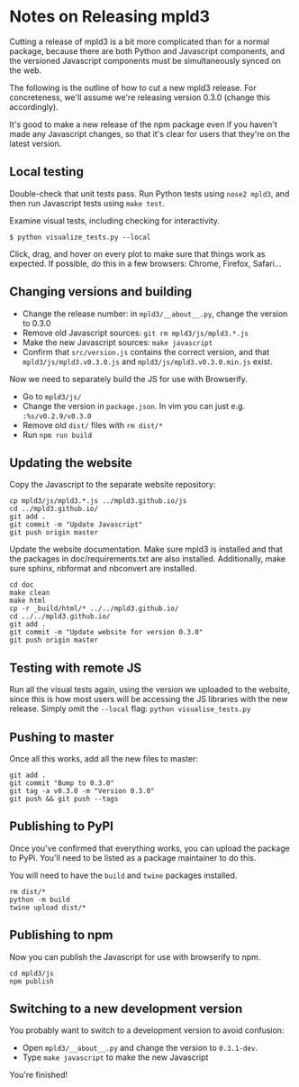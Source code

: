# Notes on Releasing mpld3

Cutting a release of mpld3 is a bit more complicated than for a normal package,
because there are both Python and Javascript components, and the versioned
Javascript components must be simultaneously synced on the web.

The following is the outline of how to cut a new mpld3 release. For
concreteness, we'll assume we're releasing version 0.3.0 (change this
accordingly).

It's good to make a new release of the npm package even if you haven't made any
Javascript changes, so that it's clear for users that they're on the latest
version.

## Local testing

Double-check that unit tests pass. Run Python tests using `nose2 mpld3`, and then
run Javascript tests using `make test`.

Examine visual tests, including checking for interactivity.

```
$ python visualize_tests.py --local
```

Click, drag, and hover on every plot to make sure that things work as
expected. If possible, do this in a few browsers: Chrome, Firefox, Safari...

## Changing versions and building

* Change the release number: in `mpld3/__about__.py`, change the version to 0.3.0
* Remove old Javascript sources: `git rm mpld3/js/mpld3.*.js`
* Make the new Javascript sources: `make javascript`
* Confirm that `src/version.js` contains the correct version, and that
`mpld3/js/mpld3.v0.3.0.js` and `mpld3/js/mpld3.v0.3.0.min.js` exist.

Now we need to separately build the JS for use with Browserify.

* Go to `mpld3/js/`
* Change the version in `package.json`. In vim you can just e.g. `:%s/v0.2.9/v0.3.0`
* Remove old `dist/` files with `rm dist/*`
* Run `npm run build`

## Updating the website

Copy the Javascript to the separate website repository:

```
cp mpld3/js/mpld3.*.js ../mpld3.github.io/js
cd ../mpld3.github.io/
git add .
git commit -m "Update Javascript"
git push origin master
```

Update the website documentation. Make sure mpld3 is installed and that the
packages in doc/requirements.txt are also installed. Additionally, make sure
sphinx, nbformat and nbconvert are installed.

```
cd doc
make clean
make html
cp -r _build/html/* ../../mpld3.github.io/
cd ../../mpld3.github.io/
git add .
git commit -m "Update website for version 0.3.0"
git push origin master
```

## Testing with remote JS

Run all the visual tests again, using the version we uploaded to the website, since this
is how most users will be accessing the JS libraries with the new release. Simply
omit the `--local` flag: `python visualise_tests.py`

## Pushing to master

Once all this works, add all the new files to master:

```
git add .
git commit "Bump to 0.3.0"
git tag -a v0.3.0 -m "Version 0.3.0"
git push && git push --tags
```

## Publishing to PyPI

Once you've confirmed that everything works, you can upload the package to PyPi.
You'll need to be listed as a package maintainer to do this.

You will need to have the `build` and `twine` packages installed.

```
rm dist/*
python -m build
twine upload dist/*
```

## Publishing to npm

Now you can publish the Javascript for use with browserify to npm.

```
cd mpld3/js
npm publish
```

## Switching to a new development version

You probably want to switch to a development version to avoid confusion:

* Open `mpld3/__about__.py` and change the version to `0.3.1-dev`.
* Type `make javascript` to make the new Javascript

You're finished!
